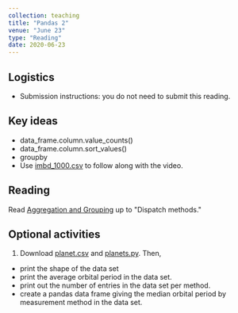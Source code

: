 ```yaml
---
collection: teaching
title: "Pandas 2"
venue: "June 23"
type: "Reading"
date: 2020-06-23
---
```

## Logistics
* Submission instructions: you do not need to submit this reading.

## Key ideas
* data_frame.column.value_counts()
* data_frame.column.sort_values()
* groupby
* Use [imbd_1000.csv](https://lgw2.github.io/teaching/csci127-summer-2020/readings/imbd_1000.csv) to
follow along with the video.


## Reading
Read [Aggregation and Grouping](https://colab.research.google.com/github/jakevdp/PythonDataScienceHandbook/blob/master/notebooks/03.08-Aggregation-and-Grouping.ipynb) up to "Dispatch methods."

## Optional activities
1. Download [planet.csv](https://lgw2.github.io/teaching/csci127-summer-2020/readings/planet.csv) and
[planets.py](https://lgw2.github.io/teaching/csci127-summer-2020/readings/planets.py). Then,
* print the shape of the data set
* print the average orbital period in the data set.
* print out the number of entries in the data set per method.
* create a pandas data frame giving the median orbital period by measurement
	method in the data set.
